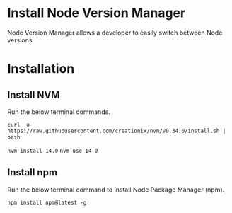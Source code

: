 # Install Node Version Manager
Node Version Manager allows a developer to easily switch between Node versions.

# Installation
## Install NVM
Run the below terminal commands.

`curl -o- https://raw.githubusercontent.com/creationix/nvm/v0.34.0/install.sh | bash`

`nvm install 14.0`
`nvm use 14.0`

## Install npm
Run the below terminal command to install Node Package Manager (npm).

`npm install npm@latest -g`
